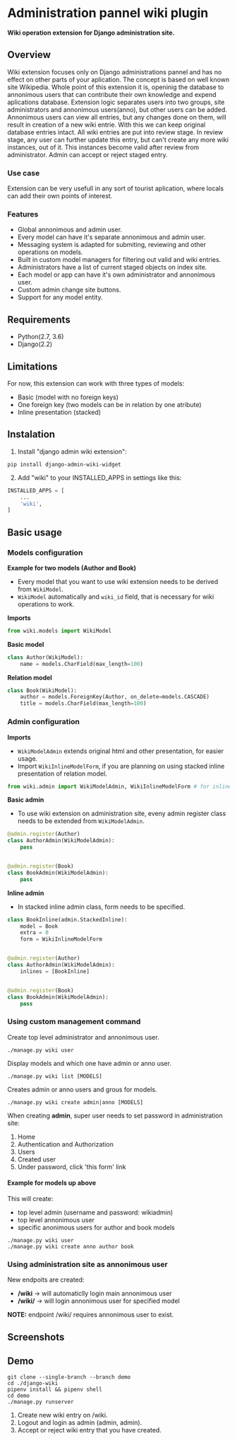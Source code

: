 # Administration pannel wiki plugin

**Wiki operation extension for Django administration site.**

## Overview 

Wiki extension focuses only on Django administrations pannel and has no effect on other parts of your aplication. The concept is based on well known site Wikipedia. Whole point of this extension it is, openinig the database to annonimous users that can contribute their own knowledge and expend aplications database. Extension logic separates users into two groups, site administrators and annonimous users(anno), but other users can be added. Annonimous users can view all entries, but any changes done on them, will result in creation of a new wiki entrie. With this we can keep original database entries intact. All wiki entries are put into review stage. In review stage, any user can further update this entry, but can't create any more wiki instances, out of it. This instances become valid after review from administrator. Admin can accept or reject staged entry.


### Use case

Extension can be very usefull in any sort of tourist aplication, where locals can add their own points of interest.


### Features

* Global annonimous and admin user.
* Every model can have it's separate annonimous and admin user.
* Messaging system is adapted for submiting, reviewing and other operations on models.
* Built in custom model managers for filtering out valid and wiki entries.
* Administrators have a list of current staged objects on index site.
* Each model or app can have it's own administrator and annonimous user.
* Custom admin change site buttons.
* Support for any model entity.


## Requirements

* Python(2.7, 3.6)
* Django(2.2)

## Limitations

For now, this extension can work with three types of models:  
* Basic (model with no foreign keys)
* One foreign key (two models can be in relation by one atribute)
* Inline presentation (stacked)

## Instalation

1. Install "django admin wiki extension":

```
pip install django-admin-wiki-widget
```

2. Add "wiki" to your INSTALLED_APPS in settings like this:

```python
INSTALLED_APPS = [
	...
	'wiki',
]
```


## Basic usage

### Models configuration

**Example for two models (Author and Book)**
* Every model that you want to use wiki extension needs to be derived from `WikiModel`.
* `WikiModel` automatically and `wiki_id` field, that is necessary for wiki operations to work.

**Imports**
```python
from wiki.models import WikiModel
```

**Basic model**
```python
class Author(WikiModel):
    name = models.CharField(max_length=100)
```

**Relation model**
```python
class Book(WikiModel):
    author = models.ForeignKey(Author, on_delete=models.CASCADE)
    title = models.CharField(max_length=100)
```


### Admin configuration

**Imports**
* `WikiModelAdmin` extends original html and other presentation, for easier usage.
* Import `WikiInlineModelForm`, if you are planning on using stacked inline presentation of relation model.
```python
from wiki.admin import WikiModelAdmin, WikiInlineModelForm # for inline option
```

**Basic admin**
* To use wiki extension on administration site, eveny admin register class needs to be extended from `WikiModelAdmin`.
```python
@admin.register(Author)
class AuthorAdmin(WikiModelAdmin):
    pass


@admin.register(Book)
class BookAdmin(WikiModelAdmin):
    pass
```

**Inline admin** 
* In stacked inline admin class, form needs to be specified.
```python
class BookInline(admin.StackedInline):
    model = Book
    extra = 0
    form = WikiInlineModelForm


@admin.register(Author)
class AuthorAdmin(WikiModelAdmin):
    inlines = [BookInline]


@admin.register(Book)
class BookAdmin(WikiModelAdmin):
    pass
```


### Using custom management command 

Create top level administrator and annonimous user.
```
./manage.py wiki user
```

Display models and which one have admin or anno user.
```
./manage.py wiki list [MODELS]
```

Creates admin or anno users and grous for models.   
```
./manage.py wiki create admin|anno [MODELS]
```
When creating **admin**, super user needs to set password in administration site:
1. Home
2. Authentication and Authorization
3. Users
4. Created user
5. Under password, click 'this form' link


#### Example for models up above

This will create:
* top level admin (username and password: wikiadmin)
* top level annonimous user
* specific anonimous users for author and book models
```
./manage.py wiki user 
./manage.py wiki create anno author book
```

### Using administration site as annonimous user

New endpoits are created:
* **/wiki** -> will automaticlly login main annonimous user
* **/wiki/<model>** -> will login annonimous user for specified model

**NOTE:** endpoint /wiki/<model> requires annonimous user to exist.

## Screenshots

## Demo

```
git clone --single-branch --branch demo 
cd ./django-wiki
pipenv install && pipenv shell
cd demo
./manage.py runserver
```

1. Create new wiki entry on /wiki.
2. Logout and login as admin (admin, admin).
3. Accept or reject wiki entry that you have created.
